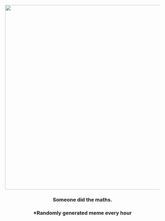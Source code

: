 <p align="center">
        <img src="https://i.redd.it/5m9ymgkgi3w81.jpg" width="600" height="600">
        </p>
        <h3 align="center">Someone did the maths.</h3>
        <h3 align="center">*Randomly generated meme every hour</h3>
    